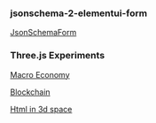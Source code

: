 ### jsonschema-2-elementui-form

[JsonSchemaForm](https://platoscave.github.io/jsonschemaform/)

### Three.js Experiments

[Macro Economy](https://platoscave.github.io/macroeconomy/)

[Blockchain](https://platoscave.github.io/blockchain/)

[Html in 3d space](https://platoscave.github.io/htmldemo/)
